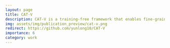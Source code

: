 ```yaml
---
layout: page
title: CAT-V
description: CAT-V is a training-free framework that enables fine-grained object-centric video captioning through spatiotemporal visual prompting and chain-of-thought reasoning.
img: assets/img/publication_preview/cat-v.png
redirect: https://github.com/yunlong10/CAT-V
importance: 6
category: work
---
```

